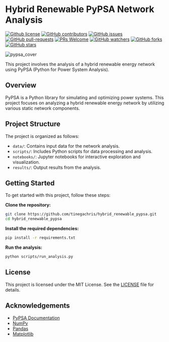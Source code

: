 # Hybrid Renewable PyPSA Network Analysis

[![Github license](https://img.shields.io/github/license/tinegachris/hybrid_renewable_pypsa.svg)](https://github.com/tinegachris/hybrid_renewable_pypsa/blob/main/LICENSE)
[![GitHub contributors](https://img.shields.io/github/contributors/tinegachris/hybrid_renewable_pypsa.svg)](https://github.com/tinegachris/hybrid_renewable_pypsa/graphs/contributors)
[![GitHub issues](https://img.shields.io/github/issues/tinegachris/hybrid_renewable_pypsa.svg)](https://github.com/tinegachris/hybrid_renewable_pypsa/issues)
[![GitHub pull-requests](https://img.shields.io/github/issues-pr/tinegachris/hybrid_renewable_pypsa.svg)](https://github.com/tinegachris/hybrid_renewable_pypsa/pulls)
[![PRs Welcome](https://img.shields.io/badge/PRs-welcome-brightgreen.svg?style=flat-square)](http://makeapullrequest.com)
[![GitHub watchers](https://img.shields.io/github/watchers/tinegachris/hybrid_renewable_pypsa.svg?style=social&label=Watch)](https://github.com/Jtinegachris/hybrid_renewable_pypsa/watchers)
[![GitHub forks](https://img.shields.io/github/forks/tinegachris/hybrid_renewable_pypsa.svg?style=social&label=Fork)](https://github.com/tinegachris/hybrid_renewable_pypsa/network/members)
[![GitHub stars](https://img.shields.io/github/stars/tinegachris/hybrid_renewable_pypsa.svg?style=social&label=Sta)](https://github.com/tinegachris/hybrid_renewable_pypsa/stargazers)

![pypsa_cover](https://github.com/user-attachments/assets/931c8053-ea86-47ee-acb4-826bf21262ae)

This project involves the analysis of a hybrid renewable energy network using PyPSA (Python for Power System Analysis).

## Overview

PyPSA is a Python library for simulating and optimizing power systems. This project focuses on analyzing a hybrid renewable energy network by utilizing various static network components.

## Project Structure

The project is organized as follows:

- `data/`: Contains input data for the network analysis.
- `scripts/`: Includes Python scripts for data processing and analysis.
- `notebooks/`: Jupyter notebooks for interactive exploration and visualization.
- `results/`: Output results from the analysis.

## Getting Started

To get started with this project, follow these steps:

**Clone the repository:**

  ```sh
  git clone https://github.com/tinegachris/hybrid_renewable_pypsa.git
  cd hybrid_renewable_pypsa
  ```

**Install the required dependencies:**

  ```sh
  pip install -r requirements.txt
  ```

**Run the analysis:**

  ```sh
  python scripts/run_analysis.py
  ```

## License

This project is licensed under the MIT License. See the [LICENSE](LICENSE) file for details.

## Acknowledgements

- [PyPSA Documentation](https://pypsa.readthedocs.io/en/latest/)
- [NumPy](https://numpy.org/)
- [Pandas](https://pandas.pydata.org/)
- [Matplotlib](https://matplotlib.org/)
